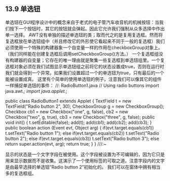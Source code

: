 ## 13.9 单选钮


单选钮在GUI程序设计中的概念来自于老式的电子管汽车收音机的机械按钮：当我们按下一个按钮时，其它的按钮就会弹起。因此它允许我们强制从众多选择中作出单一选择。
AWT没有单独的描述单选钮的类；取而代之的是复用复选框。然而将复选框放在单选钮组中（并且修改它的外形使它看起来不同于一般的复选框）我们必须使用一个特殊的构建器象一个自变量一样的作用在checkboxGroup对象上。（我们同样能在创建复选框后调用setCheckboxGroup()方法。）
一个复选框组没有构建器的自变量；它存在的唯一理由就是聚集一些复选框到单选钮组里。一个复选框对象必须在我们试图显示单选钮组之前将它的状态设置成true，否则在运行时我们就会得到一个异常。如果我们设置超过一个的单选钮为true，只有最后的一个能被设置成真。
这里有个简单的使用单选钮的例子。注意我们可以像其它的组件一样捕捉单选钮的事件：
//: RadioButton1.java
// Using radio buttons
import java.awt.*;
import java.applet.*;

public class RadioButton1 extends Applet {
  TextField t = 
    new TextField("Radio button 2", 30);
  CheckboxGroup g = new CheckboxGroup();
  Checkbox 
    cb1 = new Checkbox("one", g, false),
    cb2 = new Checkbox("two", g, true),
    cb3 = new Checkbox("three", g, false);
  public void init() {
    t.setEditable(false);
    add(t); 
    add(cb1); add(cb2); add(cb3); 
  }
  public boolean action (Event evt, Object arg) {
    if(evt.target.equals(cb1))
      t.setText("Radio button 1");
    else if(evt.target.equals(cb2))
      t.setText("Radio button 2");
    else if(evt.target.equals(cb3))
      t.setText("Radio button 3");
    else 
      return super.action(evt, arg);
    return true;
  }
} ///:~

显示的状态是一个文字字段在被使用。这个字段被设置为不可编辑的，因为它只是用来显示数据而不是收集。这演示了一个使用标签的可取之道。注意字段内的文字是由最早选择的单选钮“Radio button 2”初始化的。
我们可以在窗体中拥有相当多的复选框组。